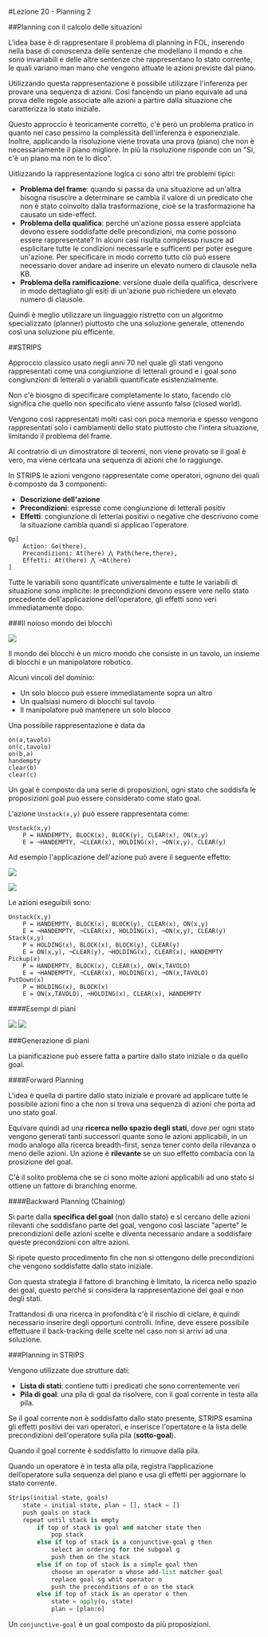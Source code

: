 #Lezione 20 - Planning 2

##Planning con il calcolo delle situazioni

L'idea base è di rappresentare il problema di planning in FOL, inserendo nella base di conoscenza delle sentenze che modellano il mondo e che sono invariabili e delle altre sentenze che rappresentano lo stato corrente, le quali variano man mano che vengono attuate le azioni previste dal piano.

Utilizzando questa rappresentazione è possibile utilizzare l'inferenza per provare una sequenza di azioni. Così fancendo un piano equivale ad una prova delle regole associate alle azioni a partire dalla situazione che caratterizza lo stato iniziale.

Questo approccio è teoricamente corretto, c'è però un problema pratico in quanto nel caso pessimo la complessità dell'inferenza è esponenziale.
Inoltre, applicando la risoluzione viene trovata una prova (piano) che non è necessariamente il piano migliore. In più la risoluzione risponde con un "Si, c'è un piano ma non te lo dico".

Uitlizzando la rappresentazione logica ci sono altri tre problemi tipici:

- **Problema del frame**: quando si passa da una situazione ad un'altra bisogna risuscire a determinare se cambia il valore di un predicato che non è stato coinvolto dalla trasformazione, cioè se la trasformazione ha causato un side-effect.
- **Problema della qualifica**: perché un'azione possa essere applciata devono essere soddisfatte delle precondizioni, ma come possono essere rappresentate? In alcuni casi risulta complesso riuscre ad esplicitare tutte le condizioni necessarie e sufficenti per poter esegure un'azione. Per specificare in modo corretto tutto ciò può essere necessario dover andare ad inserire un elevato numero di clausole nella KB.
- **Problema della ramificazione**: versione duale della qualifica, descrivere in modo dettagliato gli esiti di un'azione può richiedere un elevato numero di clausole.

Quindi è meglio utilizzare un linguaggio ristretto con un algoritmo specializzato (planner) piuttosto che una soluzione generale, ottenendo così una soluzione più efficente.

##STRIPS

Approccio classico usato negli anni 70 nel quale gli stati vengono rappresentati come una congiunzione di letterali ground e i goal sono congiunzioni di letterali o variabili quantificate esistenzialmente.

Non c'è biosgno di specificare completamente lo stato, facendo ciò significa che quello non specificato viene assunto falso (closed world).

Vengono così rappresentati molti casi con poca memoria e spesso vengono rappresentati solo i cambiamenti dello stato piuttosto che l'intera situazione, limitando il problema del frame.

Al contratrio di un dimostratore di teoremi, non viene provato se il goal è vero, ma viene certcata una sequenza di azioni che lo raggiunge.

In STRIPS le azioni vengono rappresentate come operatori, ognuno dei quali è composto da 3 componenti:

- **Descrizione dell'azione**
- **Precondizioni**: espresse come congiunzione di letterali positiv
- **Effetti**: congiunzione di letterlai positivi o negative che descrivono come la situazione cambia quandi si applicao l'operatore.

```
Op[
    Action: Go(there),
    Precondizioni: At(here) ⋀ Path(here,there),
    Effetti: At(there) ⋀ ¬At(here)
]
```

Tutte le variabili sono quantificate universalmente e tutte le variabili di situazione sono implicite: le precondizioni devono essere vere nello stato precedente dell'applicazione dell'operatore, gli effetti sono veri immediatamente dopo.

###Il noioso mondo dei blocchi

![](./immagini/l20-brick.png)

Il mondo dei blocchi è un micro mondo che consiste in un tavolo, un insieme di blocchi e un manipolatore robotico.

Alcuni vincoli del dominio:

- Un solo blocco può essere immediatamente sopra un altro
- Un qualsiasi numero di blocchi sul tavolo
- Il manipolatore può mantenere un solo blocco

Una possibile rappresentazione è data da

```
on(a,tavolo)
on(c,tavolo)
on(b,a)
handempty
clear(b)
clear(c)
```

Un goal è composto da una serie di proposizioni, ogni stato che soddisfa le proposizioni goal può essere considerato come stato goal.

L'azione `Unstack(x,y)` può essere rappresentata come:

```
Unstack(x,y)
    P = HANDEMPTY, BLOCK(x), BLOCK(y), CLEAR(x), ON(x,y)
    E = ¬HANDEMPTY, ¬CLEAR(x), HOLDING(x), ¬ON(x,y), CLEAR(y)
``` 

Ad esempio l'applicazione dell'azione può avere il seguente effetto:

![](./immagini/l20-unstack-1.png)

![](./immagini/l20-unstack-2.png)

Le azioni eseguibili sono:

```
Unstack(x,y)
    P = HANDEMPTY, BLOCK(x), BLOCK(y), CLEAR(x), ON(x,y)
    E = ¬HANDEMPTY, ¬CLEAR(x), HOLDING(x), ¬ON(x,y), CLEAR(y)
Stack(x,y)
    P = HOLDING(x), BLOCK(x), BLOCK(y), CLEAR(y)
    E = ON(x,y), ¬CLEAR(y), ¬HOLDING(x), CLEAR(x), HANDEMPTY
Pickup(x)
    P = HANDEMPTY, BLOCK(x), CLEAR(x), ON(x,TAVOLO)
    E = ¬HANDEMPTY, ¬CLEAR(x), HOLDING(x), ¬ON(x,TAVOLO)
PutDown(x)
    P = HOLDING(x), BLOCK(x)
    E = ON(x,TAVOLO), ¬HOLDING(x), CLEAR(x), HANDEMPTY
```

####Esempi di piani

![](./immagini/l20-plan-a.png)
![](./immagini/l20-plan-b.png)

###Generazione di piani

La pianificazione può essere fatta a partire dallo stato iniziale o da quello goal.

####Forward Planning

L'idea è quella di partire dallo stato iniziale e provare ad applicare tutte le possibile azioni fino a che non si trova una sequenza di azioni che porta ad uno stato goal.

Equivare quindi ad una **ricerca nello spazio degli stati**, dove per ogni stato vengono generati tanti successori quante sono le azioni applicabili, in un modo analogo alla ricerca breadth-first, senza tener conto della rilevanza o meno delle azioni. Un azione è **rilevante** se un suo effetto combacia con la prosizione del goal.

C'è il solito problema che se ci sono molte azioni applicabili ad uno stato si ottiene un fattore di branching enorme.

####Backward Planning (Chaining)

Si parte dalla **specifica del goal** (non dallo stato) e si cercano delle azioni rilevanti che soddisfano parte del goal, vengono così lasciate "aperte" le precondizioni delle azioni scelte e diventa necessario andare a soddisfare queste precondzioni con altre azioni.

Si ripete questo procedimento fin che non si ottengono delle precondizioni che vengono soddisfatte dallo stato iniziale.

Con questa strategia il fattore di branching è limitato, la ricerca nello spazio dei goal, questo perché si considera la rappresentazione del goal e non degli stati.

Trattandosi di una ricerca in profondità c'è il rischio di ciclare, è quindi necessario inserire degli opportuni controlli. Infine, deve essere possibile effettuare il back-tracking delle scelte nel caso non si arrivi ad una soluzione.

###Planning in STRIPS

Vengono utilizzate due strutture dati:

- **Lista di stati**: contiene tutti i predicati che sono correntemente veri
- **Pila di goal**: una pila di goal da risolvere, con il goal corrente in testa alla pila.

Se il goal corrente non è soddisfatto dallo stato presente, STRIPS esamina gli effetti positivi dei vari operatori, e inserisce l'opertatore e la lista delle precondizioni dell'operatore sulla pila (**sotto-goal**).

Quando il goal corrente è soddisfatto lo rimuove dalla pila.

Quando un operatore è in testa alla pila, registra l’applicazione dell’operatore sulla sequenza del piano e usa gli effetti per aggiornare lo stato corrente.

```python
Strips(initial-state, goals)
    state = initial-state, plan = [], stack = []
    push goals on stack
    repeat until stack is empty
        if top of stack is goal and matcher state then
            pop stack
        else if top of stack is a conjunctive-goal g then
            select an ordering for the subgoal g
            push them on the stack
        else if on top of stack is a simple goal then
            choose an operator o whose add-list matcher goal
            replace goal sg whit operator o
            push the preconditions of o on the stack
        else if top of stack is an operator o then
            state = apply(o, state)
            plan = [plan:o]

```

Un `conjunctive-goal` è un goal composto da più proposizioni.




